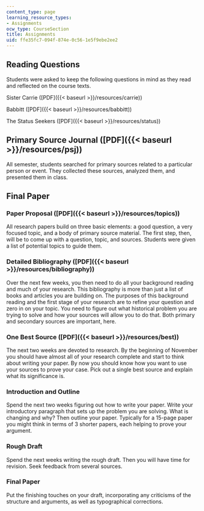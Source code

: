 ```yaml
---
content_type: page
learning_resource_types:
- Assignments
ocw_type: CourseSection
title: Assignments
uid: ffe35fc7-094f-874e-0c56-1e5f9ebe2ee2
---
```


Reading Questions
-----------------

Students were asked to keep the following questions in mind as they read and reflected on the course texts.

Sister Carrie ([PDF]({{< baseurl >}}/resources/carrie))

Babbitt ([PDF]({{< baseurl >}}/resources/babbitt))

The Status Seekers ([PDF]({{< baseurl >}}/resources/status))

Primary Source Journal ([PDF]({{< baseurl >}}/resources/psj))
-------------------------------------------------------------

All semester, students searched for primary sources related to a particular person or event. They collected these sources, analyzed them, and presented them in class.

Final Paper
-----------

### Paper Proposal ([PDF]({{< baseurl >}}/resources/topics))

All research papers build on three basic elements: a good question, a very focused topic, and a body of primary source material. The first step, then, will be to come up with a question, topic, and sources. Students were given a list of potential topics to guide them.

### Detailed Bibliography ([PDF]({{< baseurl >}}/resources/bibliography))

Over the next few weeks, you then need to do all your background reading and much of your research. This bibliography is more than just a list of books and articles you are building on. The purposes of this background reading and the first stage of your research are to refine your question and zero in on your topic. You need to figure out what historical problem you are trying to solve and how your sources will allow you to do that. Both primary and secondary sources are important, here.

### One Best Source ([PDF]({{< baseurl >}}/resources/best))

The next two weeks are devoted to research. By the beginning of November you should have almost all of your research complete and start to think about writing your paper. By now you should know how you want to use your sources to prove your case. Pick out a single best source and explain what its significance is.

### Introduction and Outline

Spend the next two weeks figuring out how to write your paper. Write your introductory paragraph that sets up the problem you are solving. What is changing and why? Then outline your paper. Typically for a 15-page paper you might think in terms of 3 shorter papers, each helping to prove your argument.

### Rough Draft

Spend the next weeks writing the rough draft. Then you will have time for revision. Seek feedback from several sources.

### Final Paper

Put the finishing touches on your draft, incorporating any criticisms of the structure and arguments, as well as typographical corrections.